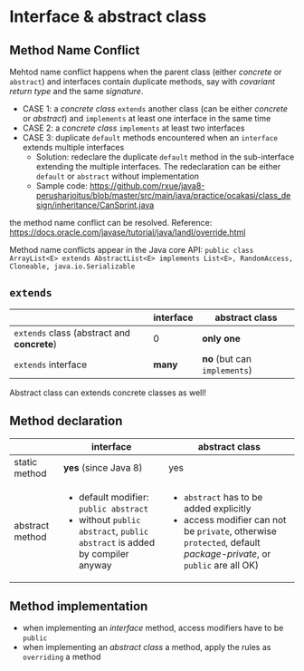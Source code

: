 # Interface & abstract class
## Method Name Conflict
Mehtod name conflict happens when the parent class (either *concrete* or `abstract`) and interfaces contain duplicate methods, say with *covariant return type* and the same *signature*.
 * CASE 1: a *concrete class* `extends` another class (can be either *concrete* or *abstract*) and `implements` at least one interface in the same time
 * CASE 2: a *concrete class* `implements` at least two interfaces
 * CASE 3: duplicate `default` methods encountered when an `interface` extends multiple interfaces
    * Solution: redeclare the duplicate `default` method in the sub-interface extending the multiple interfaces. The redeclaration can be either `default` or `abstract` without implementation
    * Sample code: https://github.com/rxue/java8-perusharjoitus/blob/master/src/main/java/practice/ocakasi/class_design/inheritance/CanSprint.java   

the method name conflict can be resolved. Reference: https://docs.oracle.com/javase/tutorial/java/IandI/override.html

Method name conflicts appear in the Java core API:
`public class ArrayList<E> extends AbstractList<E> implements List<E>, RandomAccess, Cloneable, java.io.Serializable`

## `extends`
|                                               | interface                             | abstract class                |
|-----------------------------------------------|---------------------------------------|-------------------------------|
|`extends`  class (abstract and <b>concrete</b>)| 0                                     | **only one**                  |
|`extends` interface                            | **many**                              | **no** (but can `implements`) |                 

Abstract class can extends concrete classes as well!

## Method declaration
|                 | interface                                     | abstract class                                                                                       |
|-----------------|-----------------------------------------------|------------------------------------------------------------------------------------------------------|
| static method   | **yes** (since Java 8)                        | yes                                                                                                  | 
| abstract method | <ul><li>default modifier: `public abstract`</li><li>without `public abstract`, `public abstract` is added by compiler anyway</li></ul> | <ul><li>`abstract` has to be added explicitly</li><li>access modifier can not be `private`, otherwise `protected`, default *package-private*, or `public` are all OK)|

## Method implementation
* when implementing an *interface* method, access modifiers have to be `public` 
* when implementing an *abstract class* a method, apply the rules as `overriding` a method
